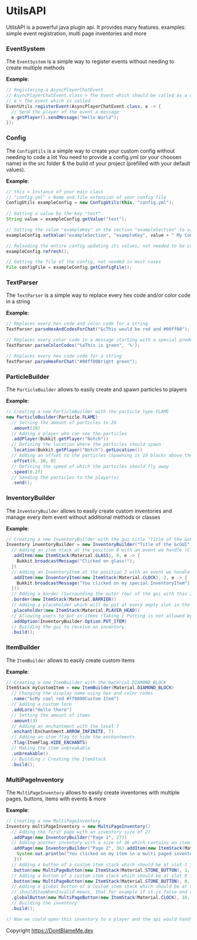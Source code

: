 # UtilsAPI
UtilsAPI is a powerful java plugin api. It provides many features. examples: simple event registration, multi page inventories and more

### EventSystem

The `EventSystem` is a simple way to register events without needing to create multiple methods

**Example**:

```java
// Registering a AsyncPlayerChatEvent
// AsyncPlayerChatEvent.class > The Event which should be called as a class
// e > The event which is called
EventUtils.registerEvent(AsyncPlayerChatEvent.class, e -> {
  // Send the player of the event a message
  e.getPlayer().sendMessage("Hello World");
});
```


### Config

The `ConfigUtils` is a simple way to create your custom config without needing to code a lot
You need to provide a config.yml (or your choosen name) in the src folder & the build of your project (prefilled with your default values).

**Example**:

```java
// this > Instance of your main class
// "config.yml" > Name and file extension of your config file
ConfigUtils exampleConfig = new ConfigUtils(this, "config.yml");
        
// Getting a value by the key "test"
String value = exampleConfig.getValue("test");

// Setting the value "exampleKey" in the section "exampleSection" to value + " My Config is working"
exampleConfig.setValue("exampleSection", "exampleKey", value + " My Config is working");

// Reloading the entire config updating its values, not needed to be called in most cases
exampleConfig.refresh();

// Getting the file of the config, not needed in most cases
File configFile = exampleConfig.getConfigFile();
```

### TextParser

The `TextParser` is a simple way to replace every hex code and/or color code in a string

**Example**:

```java
// Replaces every hex code and color code for a string  
TextParser.parseHexAndCodesForChat("&cThis would be red and #00ff00");

// Replaces every color code in a message starting with a special predefined character
TextParser.parseColorCodes("%aThis is green", '%');

// Replaces every hex code code for a string  
TextParser.parseHexForChat("#00ff00Bright green");
```

### ParticleBuilder

The `ParticleBuilder` allows to easily create and spawn particles to players

**Example**:

```java
// Creating a new ParticleBuilder with the particle type FLAME
new ParticleBuilder(Particle.FLAME)
  // Setting the amount of particles to 20
  .amount(20)
  // Adding a player who can see the particles
  .addPlayer(Bukkit.getPlayer("Notch"))
  // Defining the location where the particles should spawn
  .location(Bukkit.getPlayer("Notch").getLocation())
  // Adding an offset to the particles (Spawning it 10 blocks above the players location)
  .offset(0, 10, 0)
  // Defining the speed of which the particles should fly away
  .speed(0.2f)
  // Sending the particles to the player(s)
  .send();
```

### InventoryBuilder

The `InventoryBuilder` allows to easily create custom inventories and manage every item event without additional methods or classes

**Example**:

```java
// Creating a new InventoryBuilder with the gui title "Title of the &cGUI" and a size of 27
Inventory inventoryBuilder = new InventoryBuilder("Title of the &cGUI", 27)
  // Adding an item stack at the position 0 with an event we handle (Click / Drag etc.)
  .addItem(new ItemStack(Material.GLASS), 0, e -> {
    Bukkit.broadcastMessage("Clicked on glass!");
  })
  // Adding an InventoryItem at the position 2 with an event we handle (Click / Drag etc.)
  .addItem(new InventoryItem(new ItemStack(Material.CLOCK), 2, e -> {
    Bukkit.broadcastMessage("You clicked on my special InventoryItem");
  }))
  // Adding a border (Surrounding the outer row) of the gui with this ItemStack
  .border(new ItemStack(Material.BARRIER))
  // Adding a placeholder which will be put at every empty slot in the inventory
  .placeholder(new ItemStack(Material.PLAYER_HEAD))
  // Allowing users to put in items (Taking / Putting is not allowed by default)
  .addOption(InventoryBuilder.Option.PUT_ITEM)
  // Building the gui to receive an inventory
  .build();
```

### ItemBuilder

The `ItemBuilder` allows to easily create custom items

**Example**:

```java
// Creating a new ItemBuilder with the material DIAMOND_BLOCK
ItemStack myCustomItem = new ItemBuilder(Material.DIAMOND_BLOCK)
  // Changing the display name using hex and color codes
  .name("&cMy cool red #ff0000Custom Item")
  // Adding a custom lore
  .addLore("Hello there")
  // Setting the amount of items
  .amount(3)
  // Adding an enchantment with the level 7
  .enchant(Enchantment.ARROW_INFINITE, 7)
  // Adding an item flag to hide the enchantments
  .flag(ItemFlag.HIDE_ENCHANTS)
  // Making the item unbreakable
  .unbreakable()
  // Building / Creating the ItemStack
  .build();
```

### MultiPageInventory

The `MultiPageInventory` allows to easily create inventories with multiple pages, buttons, items with events & more

**Example**:

```java
// Creating a new MultiPageInventory
Inventory multiPageInventory = new MultiPageInventory()
  // Adding the first page with an inventory size of 27
  .addPage(new InventoryBuilder("Page 1", 27))
  // Adding another inventory with a size of 36 which contains an item with a special event
  .addPage(new InventoryBuilder("Page 2", 36).addItem(new ItemStack(Material.DIAMOND_BLOCK), 0, e -> {
    System.out.println("You clicked on my item in a multi paged inventory");
   }))
  // Adding a button of a custom item stack which should be at slot 1 in inventory 1. It redirects to page 2
  .button(new MultiPageButton(new ItemStack(Material.STONE_BUTTON), 1, 1, 2))
  // Adding a button of a custom item stack which should be at slot 0 in inventory 1. It redirects to the next page
  .button(new MultiPageButton(new ItemStack(Material.STONE_BUTTON), 0, 1, MultiPageButton.ButtonType.NEXT))
  // Adding a global button of a custom item stack which should be at slot 10 in every inventory. It redirects to the last page and disappears if it is invalid
  // shouldStayWhenInvalid means, that for example if it is false and a button to the next page would be on the last page of the MultiInventory, it would disappear because it makes no sense for it to be there (Because there is no next page)
  .globalButton(new MultiPageButton(new ItemStack(Material.CLOCK), 10, MultiPageButton.ButtonType.LAST, false))
  // Building the inventory
  .build();

// Now we could open this inventory to a player and the api would handle everything else
```

Copyright https://DontBlameMe.dev
